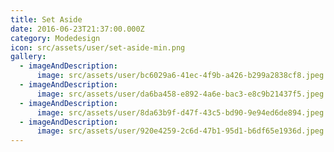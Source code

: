 ```yaml
---
title: Set Aside
date: 2016-06-23T21:37:00.000Z
category: Modedesign
icon: src/assets/user/set-aside-min.png
gallery:
  - imageAndDescription:
      image: src/assets/user/bc6029a6-41ec-4f9b-a426-b299a2838cf8.jpeg
  - imageAndDescription:
      image: src/assets/user/da6ba458-e892-4a6e-bac3-e8c9b21437f5.jpeg
  - imageAndDescription:
      image: src/assets/user/8da63b9f-d47f-43c5-bd90-9e94ed6de894.jpeg
  - imageAndDescription:
      image: src/assets/user/920e4259-2c6d-47b1-95d1-b6df65e1936d.jpeg
---
```


